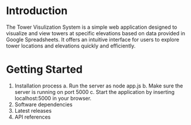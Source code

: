 # Introduction 
The Tower Visulization System is a simple web application designed to visualize and view towers at specific elevations based on data provided in Google Spreadsheets. It offers an intuitive interface for users to explore tower locations and elevations quickly and efficiently.
# Getting Started
1.	Installation process
    a. Run the server as node app.js
    b. Make sure the server is running on port 5000
    c. Start the application by inserting localhost:5000 in your browser.
2.	Software dependencies
3.	Latest releases
4.	API references

